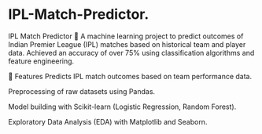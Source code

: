 # IPL-Match-Predictor.

IPL Match Predictor 🎯
A machine learning project to predict outcomes of Indian Premier League (IPL) matches based on historical team and player data.
Achieved an accuracy of over 75% using classification algorithms and feature engineering.

📌 Features
Predicts IPL match outcomes based on team performance data.

Preprocessing of raw datasets using Pandas.

Model building with Scikit-learn (Logistic Regression, Random Forest).

Exploratory Data Analysis (EDA) with Matplotlib and Seaborn.
